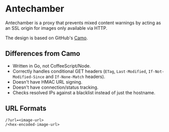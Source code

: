 # Antechamber

Antechamber is a proxy that prevents mixed content warnings by acting as an SSL
origin for images only available via HTTP.

The design is based on GitHub's [Camo](https://github.com/atmos/camo).

## Differences from Camo

- Written in Go, not CoffeeScript/Node.
- Correctly handles conditional GET headers (`ETag`, `Last-Modified`,
  `If-Not-Modified-Since` and `If-None-Match` headers).
- Doesn't have HMAC URL signing.
- Doesn't have connection/status tracking.
- Checks resolved IPs against a blacklist instead of just the hostname.

## URL Formats

```
/?url=<image-url>
/<hex-encoded-image-url>
```
